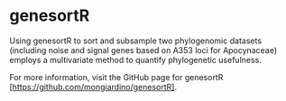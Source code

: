 # genesortR
Using genesortR to sort and subsample two phylogenomic datasets (including noise and signal genes based on A353 loci for Apocynaceae) employs a multivariate method to quantify phylogenetic usefulness.

For more information, visit the GitHub page for genesortR [https://github.com/mongiardino/genesortR].
